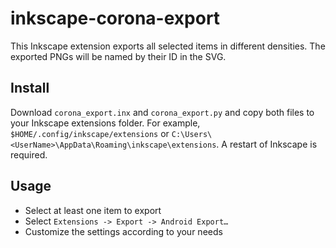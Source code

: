 inkscape-corona-export
========

This Inkscape extension exports all selected items in different densities. The exported PNGs will be named by their ID in the SVG.

Install
--------

Download `corona_export.inx` and `corona_export.py` and copy both files to your Inkscape extensions folder. For example, `$HOME/.config/inkscape/extensions` or `C:\Users\<UserName>\AppData\Roaming\inkscape\extensions`. A restart of Inkscape is required.

Usage
--------

* Select at least one item to export
* Select `Extensions -> Export -> Android Export…`
* Customize the settings according to your needs

